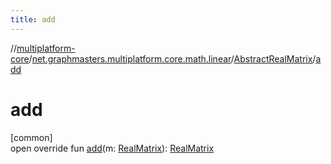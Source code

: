 ```yaml
---
title: add
---
```

//[multiplatform-core](../../../index.html)/[net.graphmasters.multiplatform.core.math.linear](../index.html)/[AbstractRealMatrix](index.html)/[add](add.html)



# add



[common]\
open override fun [add](add.html)(m: [RealMatrix](../-real-matrix/index.html)): [RealMatrix](../-real-matrix/index.html)




